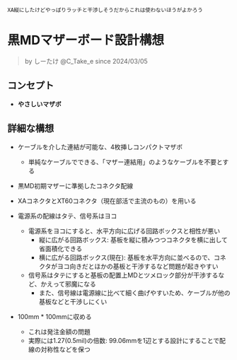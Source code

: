 ```
XA縦にしたけどやっぱりラッチと干渉しそうだからこれは使わないほうがよかろう
```

# 黒MDマザーボード設計構想
> by しーたけ @C_Take_e
> since 2024/03/05
## コンセプト
- **やさしいマザボ**
## 詳細な構想
- ケーブルを介した連結が可能な、4枚挿しコンパクトマザボ
	- 単純なケーブルでできる、「マザー連結用」のようなケーブルを不要とする
	
- 黒MD初期マザーに準拠したコネクタ配線
- XAコネクタとXT60コネクタ（現在部活で主流のもの）を用いる
- 電源系の配線はタテ、信号系はヨコ
	- 電源系をヨコにすると、水平方向に広げる回路ボックスと相性が悪い
		- 縦に広がる回路ボックス: 基板を縦に積みつつコネクタを横に出して省面積化できる
		- 横に広がる回路ボックス(現在): 基板を水平方向に並べるので、コネクタがヨコ向きだとほかの基板と干渉するなど問題が起きやすい
	- 信号系はタテにすると基板の配置上MDとツメロック部分が干渉するなど、かえって邪魔になる
		- また、信号線は電源線に比べて細く曲げやすいため、ケーブルが他の基板などと干渉しにくい
- 100mm \* 100mmに収める
	- これは発注金額の問題
	- 実際には1.27(0.5mil)の倍数: 99.06mmを1辺とする設計にすることで配線の対称性などを保つ
